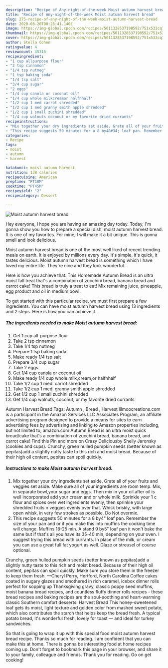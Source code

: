```yaml
---
description: "Recipe of Any-night-of-the-week Moist autumn harvest bread"
title: "Recipe of Any-night-of-the-week Moist autumn harvest bread"
slug: 275-recipe-of-any-night-of-the-week-moist-autumn-harvest-bread
date: 2020-08-20T00:28:41.140Z
image: https://img-global.cpcdn.com/recipes/5011328537198592/751x532cq70/moist-autumn-harvest-bread-recipe-main-photo.jpg
thumbnail: https://img-global.cpcdn.com/recipes/5011328537198592/751x532cq70/moist-autumn-harvest-bread-recipe-main-photo.jpg
cover: https://img-global.cpcdn.com/recipes/5011328537198592/751x532cq70/moist-autumn-harvest-bread-recipe-main-photo.jpg
author: Stella Cohen
ratingvalue: 4
reviewcount: 45316
recipeingredient:
- "1 cup allpurpose flour"
- "2 tsp cinnamon"
- "1/4 tsp nutmeg"
- "1 tsp baking soda"
- "1/4 tsp salt"
- "3/4 cup sugar"
- "2 eggs"
- "1/4 cup canola or coconut oil"
- "1/4 cup whole milkcreamor halfnhalf"
- "1/2 cup 1 med carrot shredded"
- "1/2 cup 1 med granny smith apple shredded"
- "1/2 cup 1 small zuchini shredded"
- "1/4 cup walnuts coconut or my favorite dried currants"
recipeinstructions:
- "Mix together your dry ingredients set aside. Grate all of your fruits and veggies set aside. Make sure all of your ingredients are room temp. Mix, in separate bowl,your sugar and eggs. Then mix in your oil after oil is well incorporated add your cream and or whole milk. Sprinkle your 1 c flour and spices over wet ingredients evenly, then sprinkle your shredded fruits n veggies evenly over that. Whisk briskly, with large open whisk, in very few strokes as possible. Do Not overmix."
- "This recipe suggests 50 minutes for a 8 by4&#34; loaf pan. Remember the size of your pan and or if you make this into muffins the cooking time will change. Muffins 18-25 min. A stand 9 by5&#34; loaf pan it won&#39;t bake the same but if that&#39;s all you have its 35-40 min, depending on your oven. I suggest trying this bread with currants. In place of the milk, or cream you can use a great full fat yogurt as well. Glaze or streusel of course optional."
categories:
- Recipe
tags:
- moist
- autumn
- harvest

katakunci: moist autumn harvest 
nutrition: 138 calories
recipecuisine: American
preptime: "PT10M"
cooktime: "PT45M"
recipeyield: "2"
recipecategory: Dessert

---
```



![Moist autumn harvest bread](https://img-global.cpcdn.com/recipes/5011328537198592/751x532cq70/moist-autumn-harvest-bread-recipe-main-photo.jpg)

Hey everyone, I hope you are having an amazing day today. Today, I'm gonna show you how to prepare a special dish, moist autumn harvest bread. It is one of my favorites. For mine, I will make it a bit unique. This is gonna smell and look delicious.

Moist autumn harvest bread is one of the most well liked of recent trending meals on earth. It is enjoyed by millions every day. It's simple, it's quick, it tastes delicious. Moist autumn harvest bread is something which I have loved my entire life. They're nice and they look wonderful.

Here is how you achieve that. This Homemade Autumn Bread is an ultra moist fall treat that&#39;s a combination of zucchini bread, banana bread and carrot cake! This bread is truly a treat to eat! Mix remaining juice, pineapple, egg product and oil in medium bowl.


To get started with this particular recipe, we must first prepare a few ingredients. You can have moist autumn harvest bread using 13 ingredients and 2 steps. Here is how you can achieve it.

<!--inarticleads1-->

##### The ingredients needed to make Moist autumn harvest bread:

1. Get 1 cup all-purpose flour
1. Take 2 tsp cinnamon
1. Take 1/4 tsp nutmeg
1. Prepare 1 tsp baking soda
1. Make ready 1/4 tsp salt
1. Prepare 3/4 cup sugar
1. Take 2 eggs
1. Get 1/4 cup canola or coconut oil
1. Make ready 1/4 cup whole milk,cream,or halfnhalf
1. Take 1/2 cup 1 med. carrot shredded
1. Take 1/2 cup 1 med. granny smith apple shredded
1. Get 1/2 cup 1 small zuchini shredded
1. Get 1/4 cup walnuts, coconut, or my favorite dried currants


Autumn Harvest Bread Tags: Autumn , Bread , Harvest lilmoocreations.com is a participant in the Amazon Services LLC Associates Program, an affiliate advertising program designed to provide a means for sites to earn advertising fees by advertising and linking to Amazon properties including, but not limited to, amazon.com Autumn Bread is an ultra moist quick bread/cake that&#39;s a combination of zucchini bread, banana bread, and carrot cake! Find this Pin and more on Crazy Deliciousby Shelly Jaronsky (cookies and cups). Crunchy, green hulled pumpkin seeds (better known as pepitas)add a slightly nutty taste to this rich and moist bread. Because of their high oil content, pepitas can spoil quickly. 

<!--inarticleads2-->

##### Instructions to make Moist autumn harvest bread:

1. Mix together your dry ingredients set aside. Grate all of your fruits and veggies set aside. Make sure all of your ingredients are room temp. Mix, in separate bowl,your sugar and eggs. Then mix in your oil after oil is well incorporated add your cream and or whole milk. Sprinkle your 1 c flour and spices over wet ingredients evenly, then sprinkle your shredded fruits n veggies evenly over that. Whisk briskly, with large open whisk, in very few strokes as possible. Do Not overmix.
1. This recipe suggests 50 minutes for a 8 by4&#34; loaf pan. Remember the size of your pan and or if you make this into muffins the cooking time will change. Muffins 18-25 min. A stand 9 by5&#34; loaf pan it won&#39;t bake the same but if that&#39;s all you have its 35-40 min, depending on your oven. I suggest trying this bread with currants. In place of the milk, or cream you can use a great full fat yogurt as well. Glaze or streusel of course optional.


Crunchy, green hulled pumpkin seeds (better known as pepitas)add a slightly nutty taste to this rich and moist bread. Because of their high oil content, pepitas can spoil quickly. Make sure you store them in the freezer to keep them fresh. —Cheryl Perry, Hertford, North Carolina Coffee cakes coated in sugary glazes and smothered in rich caramel, icebox dinner rolls perfect for sopping up Thanksgiving gravy, classic poppy seed muffins, moist banana bread recipes, and countless fluffy dinner rolls recipes - these bread recipes and baking recipes are the soul-soothing and heart-warming classic Southern comfort desserts. Harvest Bread This honey-sweetened loaf gets its moist, light texture and golden color from mashed sweet potato, which also contributes the starch that helps keep the bread fresh. A typical potato bread, it&#39;s wonderful fresh, lovely for toast — and ideal for turkey sandwiches. 

So that is going to wrap it up with this special food moist autumn harvest bread recipe. Thanks so much for reading. I am confident that you can make this at home. There is gonna be interesting food at home recipes coming up. Don't forget to bookmark this page in your browser, and share it to your family, colleague and friends. Thank you for reading. Go on get cooking!
